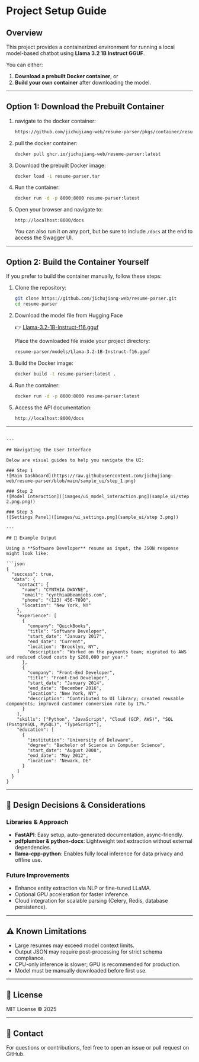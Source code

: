 # Project Setup Guide

## Overview
This project provides a containerized environment for running a local model-based chatbot using **Llama 3.2 1B Instruct GGUF**.

You can either:
1. **Download a prebuilt Docker container**, or  
2. **Build your own container** after downloading the model.

---

## Option 1: Download the Prebuilt Container

1. navigate to the docker container:
   ```bash
   https://github.com/jichujiang-web/resume-parser/pkgs/container/resume-parser
   ```
2. pull the docker container:

   ```bash
   docker pull ghcr.io/jichujiang-web/resume-parser:latest
   ```

3. Download the prebuilt Docker image:
   ```bash
   docker load -i resume-parser.tar
   ```

4. Run the container:
   ```bash
   docker run -d -p 8000:8000 resume-parser:latest
   ```

5. Open your browser and navigate to:
   ```
   http://localhost:8000/docs
   ```
   You can also run it on any port, but be sure to include `/docs` at the end to access the Swagger UI.

---


## Option 2: Build the Container Yourself

If you prefer to build the container manually, follow these steps:

1. Clone the repository:
   ```bash
   git clone https://github.com/jichujiang-web/resume-parser.git
   cd resume-parser
   ```
   
2. Download the model file from Hugging Face

   👉 [Llama-3.2-1B-Instruct-f16.gguf](https://huggingface.co/bartowski/Llama-3.2-1B-Instruct-GGUF/blob/main/Llama-3.2-1B-Instruct-f16.gguf)

   Place the downloaded file inside your project directory:
   ```bash
   resume-parser/models/Llama-3.2-1B-Instruct-f16.gguf
   ```

3. Build the Docker image:
   ```bash
   docker build -t resume-parser:latest .
   ```

4. Run the container:
   ```bash
   docker run -d -p 8000:8000 resume-parser:latest
   ```

5. Access the API documentation:
   ```
   http://localhost:8000/docs
   ```

---
```

---

## Navigating the User Interface

Below are visual guides to help you navigate the UI:

### Step 1
![Main Dashboard](https://raw.githubusercontent.com/jichujiang-web/resume-parser/blob/main/sample_ui/step_1.png)

### Step 2
![Model Interaction]([images/ui_model_interaction.png](sample_ui/step 2.png.png))

### Step 3
![Settings Panel]([images/ui_settings.png](sample_ui/step 3.png))

---

## 🧾 Example Output

Using a **Software Developer** resume as input, the JSON response might look like:

```json
{
  "success": true,
  "data": {
    "contact": {
      "name": "CYNTHIA DWAYNE",
      "email": "cynthia@beamjobs.com",
      "phone": "(123) 456-7890",
      "location": "New York, NY"
    },
    "experience": [
      {
        "company": "QuickBooks",
        "title": "Software Developer",
        "start_date": "January 2017",
        "end_date": "Current",
        "location": "Brooklyn, NY",
        "description": "Worked on the payments team; migrated to AWS and reduced cloud costs by $260,000 per year."
      },
      {
        "company": "Front-End Developer",
        "title": "Front-End Developer",
        "start_date": "January 2014",
        "end_date": "December 2016",
        "location": "New York, NY",
        "description": "Contributed to UI library; created reusable components; improved customer conversion rate by 17%."
      }
    ],
    "skills": ["Python", "JavaScript", "Cloud (GCP, AWS)", "SQL (PostgreSQL, MySQL)", "TypeScript"],
    "education": [
      {
        "institution": "University of Delaware",
        "degree": "Bachelor of Science in Computer Science",
        "start_date": "August 2008",
        "end_date": "May 2012",
        "location": "Newark, DE"
      }
    ]
  }
}
```
---

## 🧠 Design Decisions & Considerations

### Libraries & Approach
- **FastAPI**: Easy setup, auto-generated documentation, async-friendly.
- **pdfplumber & python-docx**: Lightweight text extraction without external dependencies.
- **llama-cpp-python**: Enables fully local inference for data privacy and offline use.

### Future Improvements
- Enhance entity extraction via NLP or fine-tuned LLaMA.
- Optional GPU acceleration for faster inference.
- Cloud integration for scalable parsing (Celery, Redis, database persistence).
---

## ⚠️ Known Limitations
- Large resumes may exceed model context limits.
- Output JSON may require post-processing for strict schema compliance.
- CPU-only inference is slower; GPU is recommended for production.
- Model must be manually downloaded before first use.

---

## 🧩 License
MIT License © 2025 

---

## 💬 Contact
For questions or contributions, feel free to open an issue or pull request on GitHub.
